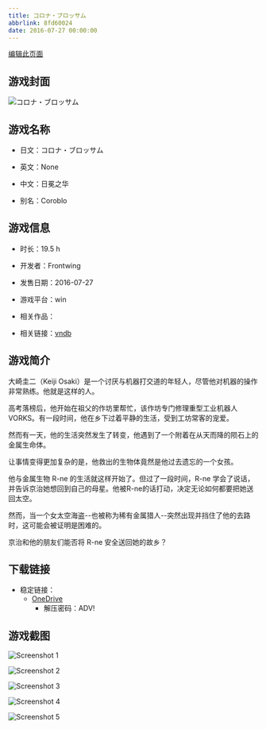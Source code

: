 ```yaml
---
title: コロナ・ブロッサム
abbrlink: 8fd60024
date: 2016-07-27 00:00:00
---
```

[编辑此页面](https://github.com/ACG-3/ADV3-source/blob/main/source/_posts/games/%E3%82%B3%E3%83%AD%E3%83%8A%E3%83%BB%E3%83%96%E3%83%AD%E3%83%83%E3%82%B5%E3%83%A0.md)

## 游戏封面

![コロナ・ブロッサム](https://pan.timero.xyz/onedrive/img_lib_001/%E3%82%B3%E3%83%AD%E3%83%8A%E3%83%BB%E3%83%96%E3%83%AD%E3%83%83%E3%82%B5%E3%83%A0_cover.avif)


## 游戏名称

- 日文：コロナ・ブロッサム
- 英文：None
- 中文：日冕之华

- 别名：Coroblo


## 游戏信息

- 时长：19.5 h
- 开发者：Frontwing
- 发售日期：2016-07-27
- 游戏平台：win
- 相关作品：

- 相关链接：[vndb](https://vndb.org/v19125)


## 游戏简介

大崎圭二（Keiji Osaki）是一个讨厌与机器打交道的年轻人，尽管他对机器的操作非常熟练。他就是这样的人。

高考落榜后，他开始在祖父的作坊里帮忙，该作坊专门修理重型工业机器人 VORKS。有一段时间，他在乡下过着平静的生活，受到工坊常客的宠爱。

然而有一天，他的生活突然发生了转变，他遇到了一个附着在从天而降的陨石上的金属生命体。

让事情变得更加复杂的是，他救出的生物体竟然是他过去遗忘的一个女孩。

他与金属生物 R-ne 的生活就这样开始了。但过了一段时间，R-ne 学会了说话，并告诉京治她想回到自己的母星。他被R-ne的话打动，决定无论如何都要把她送回太空。

然而，当一个女太空海盗--也被称为稀有金属猎人--突然出现并挡住了他的去路时，这可能会被证明是困难的。

京治和他的朋友们能否将 R-ne 安全送回她的故乡？




## 下载链接

- 稳定链接：
    - [OneDrive](https://pan.timero.xyz/onedrive/adv_lib_001/%E3%82%B3%E3%83%AD%E3%83%8A%E3%83%BB%E3%83%96%E3%83%AD%E3%83%83%E3%82%B5%E3%83%A0)
        - 解压密码：ADV!



## 游戏截图


![Screenshot 1](https://pan.timero.xyz/onedrive/img_lib_001/%E3%82%B3%E3%83%AD%E3%83%8A%E3%83%BB%E3%83%96%E3%83%AD%E3%83%83%E3%82%B5%E3%83%A0_Screenshot_1.avif)

![Screenshot 2](https://pan.timero.xyz/onedrive/img_lib_001/%E3%82%B3%E3%83%AD%E3%83%8A%E3%83%BB%E3%83%96%E3%83%AD%E3%83%83%E3%82%B5%E3%83%A0_Screenshot_2.avif)

![Screenshot 3](https://pan.timero.xyz/onedrive/img_lib_001/%E3%82%B3%E3%83%AD%E3%83%8A%E3%83%BB%E3%83%96%E3%83%AD%E3%83%83%E3%82%B5%E3%83%A0_Screenshot_3.avif)

![Screenshot 4](https://pan.timero.xyz/onedrive/img_lib_001/%E3%82%B3%E3%83%AD%E3%83%8A%E3%83%BB%E3%83%96%E3%83%AD%E3%83%83%E3%82%B5%E3%83%A0_Screenshot_4.avif)

![Screenshot 5](https://pan.timero.xyz/onedrive/img_lib_001/%E3%82%B3%E3%83%AD%E3%83%8A%E3%83%BB%E3%83%96%E3%83%AD%E3%83%83%E3%82%B5%E3%83%A0_Screenshot_5.avif)

